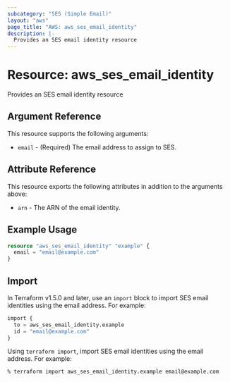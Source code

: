 ```yaml
---
subcategory: "SES (Simple Email)"
layout: "aws"
page_title: "AWS: aws_ses_email_identity"
description: |-
  Provides an SES email identity resource
---
```


# Resource: aws_ses_email_identity

Provides an SES email identity resource

## Argument Reference

This resource supports the following arguments:

* `email` - (Required) The email address to assign to SES.

## Attribute Reference

This resource exports the following attributes in addition to the arguments above:

* `arn` - The ARN of the email identity.

## Example Usage

```terraform
resource "aws_ses_email_identity" "example" {
  email = "email@example.com"
}
```

## Import

In Terraform v1.5.0 and later, use an `import` block to import SES email identities using the email address. For example:

```terraform
import {
  to = aws_ses_email_identity.example
  id = "email@example.com"
}
```

Using `terraform import`, import SES email identities using the email address. For example:

```console
% terraform import aws_ses_email_identity.example email@example.com
```
